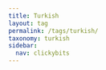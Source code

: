 ```yaml
---
title: Turkish
layout: tag
permalink: /tags/turkish/
taxonomy: turkish
sidebar: 
  nav: clickybits
---
```

